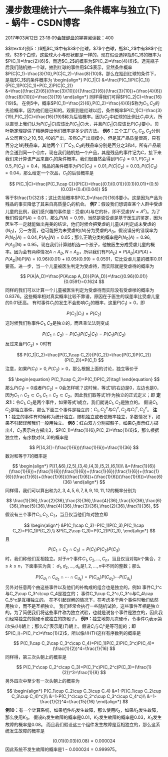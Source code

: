 
# 漫步数理统计六——条件概率与独立(下) - 蜗牛 - CSDN博客


2017年03月12日 23:18:09[会敲键盘的猩猩](https://me.csdn.net/u010182633)阅读数：400


\$\$\textbf{例5：}\$瓶\$C_1\$中有\$3\$个红球，\$7\$个白球，瓶\$C_2\$中有\$8\$个红球，\$2\$个白球，这些球大小与形状都是一样的，现在假设选择瓶\$C_1\$的概率为\$P(C_1)=\frac{2}{6}\$，而选\$C_2\$的概率为\$P(C_2)=\frac{4}{6}\$。选完瓶子后我们随机抽一个球，抽到红球的事件用\$C\$表示，显然条件概率\$P(C|C_1)=\frac{3}{10},P(C|C_2)=\frac{8}{10}\$，那么在抽到红球的条件下，是瓶\$C_1\$的条件概率为
\begin{align*}
P(C_1|C)
&=\frac{P(C_1)P(C|C_1)}{P(C_1)P(C|C_1)+P(C_2)P(C|C_2)}\
&=\frac{(\frac{2}{6})(\frac{3}{10})}{(\frac{2}{6})(\frac{3}{10})+(\frac{4}{6})(\frac{8}{10})}=\frac{3}{19}
\end{align*}
同样得我们可得$P(C_2|C)=\frac{16}{19}$。
在例$5$中，概率$P(C_1)=\frac{2}{6},P(C_2)=\frac{4}{6}$称为$C_1,C_2$的先验概率，因为他们是已知的。观察到是红球以后，条件概率$P(C_1|C)=\frac{3}{19},P(C_2|C)=\frac{16}{19}$称为后验概率。因为$C_2$中红球的比例比$C_1$中大，所以直觉上我们认为$P(C_2|C)$应该比$P(C_1|C)$大，并且$P(C_1|C)$应该比$P(C_1)$要小。贝叶斯定理提供了精确算出他们概率是多少的方法。
$\textbf{例6：}$三个工厂$C_1,C_2,C_3$分别占公司百分之$10,50,40$的产出，虽然$C_1$产出规模小，但是其产品质量很高，只有百分之$1$的残品率，其他两个工厂$C_2,C_3$的残品率分别是百分之$3$和$4$，所有产品最终会送到同一个仓库，现在我们随机抽一个产品，其是残品的事件记为$C$，接下来我们来计算该产品来自$C_1$的条件概率。我们很自然会得到$P(C_1)=0.1,P(C_2)=0.5,P(C_3)=0.4$，残品的条件概率为$P(C|C_1)=0.01,P(C|C_2)=0.03,P(C|C_3)=0.04$，那么给定一个次品，$C_1$的后验概率是

$$
P(C_1|C)=\frac{P(C_1\cap C)}{P(C)}=\frac{(0.1)(0.01)}{(0.1)(0.01)+(0.5)(0.03)+(0.4)(0.04)}
$$
等于$\frac{1}{32}$；这比先验概率$P(C_1)=\frac{1}{16}$要小。这是因为产品为残品的事实降低了其来自高质量$C_1$的机会。
$\textbf{例7：}$假设我们想调查某个人群中受虐儿童的比例，我们感兴趣的事件是：受虐$(A)$与它的补，即不受虐$(N=A^c)$。为了我们假设$P(A)=0.01$，那么$P(N)=0.99$，当然是否受虐是基于医生的鉴定，因为医生不一定就能做出完美的结论，他们时候会把受虐的儿童$(A)$判定成未受虐的$(N_D)$，另一方面，也可能把为未受虐的$(N)$分为受虐的$A_D$。假设误分的错误率为$P(N_D|A)=0.04,P(A_D|N)=0.05$；那么正确分类的概率是$P(N_D|A)=0.96,P(A_D|N)=0.95$，现在我们计算随机选一个孩子，他被医生分成受虐儿童的概率。因为会有两种情况$A\cap A_D,N\cap A_D$，所以我们有$P(A_D)=P(A_D|A)P(A)+P(A_D|N)P(N)=(0.96)(0.01)+(0.05)(0.99)=0.0591$，它比受虐儿童的概率0.01要高。进一步，当一个儿童被医生判定为受虐待，而实际就是受虐待的概率为

$$
P(A|A_D)=\frac{P(A\cap A_D)}{P(A_D)}=\frac{(0.96)(0.01)}{0.0591}=0.1624
$$
同样的我们可以计算一个儿童被医生判定为受虐待而实际没有受虐嗲的概率为$0.8376$。这些概率相对真实概率比较不靠谱，原因在于医生的误差率比受虐儿童的$0.01$还高。
有时事件$C_1$的发生不会影响$C_2$的概率，这里$P(C_1)>0$，即

$$
P(C_2|C_1)=P(C_2)
$$
这时候我们称事件$C_1,C_2$是独立的，而且乘法法则变成

$$
P(C_1\cap C_2)=P(C_1)P(C_2|C_1)=P(C_1)P(C_2)
$$
反过来当$P(C_2)>0$时有

$$
P(C_1|C_2)=\frac{P(C_1\cap C_2)}{P(C_2)}=\frac{P(C_1)P(C_2)}{P(C_2)}=P(C_1)
$$
注意，如果$P(C_1)>0,P(C_2)>0$，那么根据上面的讨论，独立等价于

$$
\begin{equation}
P(C_1\cap C_2)=P(C_1)P(C_2)\tag1
\end{equation}
$$
那么$P(C_1)=0$或者$P(C_2)=0$会怎样呢？这时候，等式$1$的右边是$0$，左边也是$0$，因为$C_1\cap C_2\subset C_1,C_1\cap C_2\subset C_2$。因此我们取等式1作为独立的正式定义；即
$\textbf{定义1：}$令$C_1,C_2$是两个事件，如果等式1成立，我们就说$C_1,C_2$是独立的。
假设$C_1,C_2$是独立事件，那么下面三个事件是独立的：$C_1,C_2^c$与$C_1^c,C_2$与$C_1^c,C_2^c$。
$\textbf{注1：}$独立的事件有时候称为统计独立，随机独立或者依概率独立，多数情况下，如果不引起误解我们一般用独立。
$\textbf{例8：}$红白双方分别掷骰子，如果$C_1$表示红方掷出$4$，$C_2$表示白方掷出$3$，$P(C_1)=\frac{1}{6},P(C_2)=\frac{1}{6}$，那么根据独立性，有序数对$(4,3)$的概率是

$$
P[(4,3)]=(\frac{1}{6})(\frac{1}{6})=\frac{1}{36}
$$
数对和等于7的概率是

$$
\begin{align*}
P[(1,&6),(2,5),(3,4),(4,3),(5,2),(6,1)]\\
&=(\frac{1}{6})(\frac{1}{6})+(\frac{1}{6})(\frac{1}{6})+(\frac{1}{6})(\frac{1}{6})+(\frac{1}{6})(\frac{1}{6})+(\frac{1}{6})(\frac{1}{6})+(\frac{1}{6})(\frac{1}{6})=\frac{6}{36}
\end{align*}
$$
同样得，我们可以算出和为$2,3,4,5,6,7,8,9,10,11,12$的概率分别为

$$
\frac{1}{36},\frac{2}{36},\frac{3}{36},\frac{4}{36},\frac{5}{36},\frac{6}{36},\frac{5}{36},\frac{4}{36},\frac{3}{36},\frac{2}{36},\frac{1}{36},
$$
假设有三个事件$C_1,C_2,C_3$，当且仅当他们每对独立即

$$
\begin{align*}
&P(C_1\cap C_3)=P(C_1)P(C_3),P(C_1\cap C_2)=P(C_1)P(C_2),\\
&P(C_2\cap C_3)=P(C_2)P(C_3),
\end{align*}
$$
且

$$
P(C_1\cap C_2\cap C_3)=P(C_1)P(C_2)P(C_3)
$$
时，我们称他们互相独立。对于$n$个事件$C_1,C_2,\ldots,C_n$，当且仅当对每$k$个集合，$2\leq k\leq n$，下面事实为真：
$d_1,d_2,\ldots,d_k$是$1,2,\ldots,n$中不同的整数；那么

$$
P(C_{d_1}\cap C_{d_2}\cap\cdots \cap C_{d_k})=P(C_{d_1})P(C_{d_2})\cdots P(C_{d_k})
$$
另外对任意两个由这些事件以及他们的补构成的组合也是独立的，例如
事件C_1^c与C_2\cup C_3^c\cup C_4是独立的；
事件C_1\cup C_2^c,C_3^c与C_4\cap C_5^c是互相独立的。
在不引起误解的情况下，在考虑多于两个事件时我们依然用独立，而不是互相独立。
我们经常会执行一些随机试验，这些事件互相是独立的。为了简便我们将这些事件称为独立试验，也就是说各个事件是独立的，因此我们经常独立的抛硬币或独立的掷骰子。
$\textbf{例9：}$独立地掷几次硬币，令事件$C_i$表示第$i$次头$(H)$朝上；那么$C_i^c$表示尾$(T)$朝上。假设$C_i$与$C_i^c$是等可能的；即$P(C_i)=P(C_i^c)=\frac{1}{2}$，所以像$HHTH$这样有序数列的概率是

$$
P(C_1\cap C_2\cap C_3^c\cap C_4)=P(C_1)P(C_2)P(C_3^c)P(C_4)=(\frac{1}{2})^4=\frac{1}{16}
$$
同样得，第三次头朝上的概率是

$$
P(C_1^c\cap C_2^c\cap C_3)=P(C_1^c)P(C_2^c)P(C_3)=(\frac{1}{2})^3=\frac{1}{8}
$$
另外四次中至少有一次头朝上的概率为

$$
\begin{align*}
P(C_1\cup C_2\cup C_3\cup C_4)
&=1-P[(C_1\cup C_2\cup C_3\cup C_4)^c]\\
&=1-P(C_1^c\cup C_2^c\cup C_3^c\cup C_4^c)\\
&=1-\frac{1}{2}^4=\frac{15}{16}
\end{align*}
$$
$\textbf{例10：}$有一个计算系统，如果组件$K_1$发生故障，那么使用$K_2$，如果$K_2$发生故障，那么使用$K_3$。 假设$k_1$发生故障的概率是$0.01$，$K_2$发生故障的概率是$0.03$，$K_3$发生故障的概率是$0.08$。 而且我们假设这三个组件发生故障是互相独立的，那么这系统发生故障的概率是

$$
(0.01)(0.03)(0.08)=0.000024
$$
因此系统不发生故障的概率是$1-0.000024=0.999975$。

